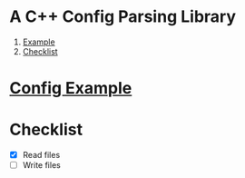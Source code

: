 # A C++ Config Parsing Library

1. [Example](https://github.com/colinm22283/config#example)
2. [Checklist](https://github.com/colinm22283/config#checklist)

# [Config Example](https://github.com/colinm22283/config/blob/main/demo.cfg)

# Checklist
- [x] Read files
- [ ] Write files
